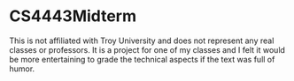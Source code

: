 # CS4443Midterm
This is not affiliated with Troy University and does not represent any real classes or professors. It is a project for one of my classes and I felt it would be more entertaining to grade the technical aspects if the text was full of humor.
